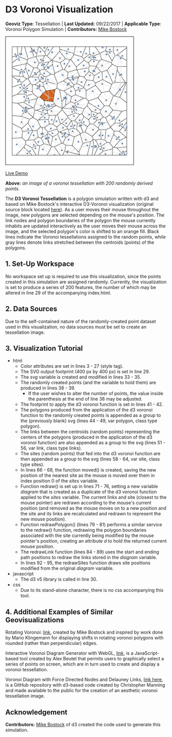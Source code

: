# D3 Voronoi Visualization

**Geoviz Type**: Tessellation | **Last Updated:** 09/22/2017 | **Applicable Type**: Voronoi Polygon Simulation | **Contributors:** [Mike Bostock](https://github.com/charwak/Bostock/)

![](img/image.jpg)

[Live Demo](http://geoviz.ceoas.oregonstate.edu/neocarto/modules/vectors/polygons/voronoi_d3/index.html)


**Above:** *an image of a voronoi tessellation with 200 randomly derived points.*

The **D3 Voronoi Tessellation** is a polygon simulation written with d3 and based on Mike Bostock's interactive D3-Voronoi visualization (original source block located [here](https://bl.ocks.org/mbostock/4060366)). As a user moves their mouse throughout the image, new polygons are selected depending on the mouse's position. The link nodes and polygon boundaries of the polygon the mouse currently inhabits are updated interactively as the user moves their mouse across the image, and the selected polygon's color is shifted to an orange fill. Black lines indicate the Voronoi tessellations assigned to the random points, while gray lines denote links stretched between the centroids (points) of the polygons.

## 1\. Set-Up Workspace

No workspace set up is required to use this visualization, since the points created in this simulation are assigned randomly. Currently, the visualization is set to produce a series of 200 features, the number of which may be altered in line 29 of the accompanying index.html. 

## 2\. Data Sources

Due to the self-contained nature of the randomly-created point dataset used in this visualization, no data sources must be set to create an tessellation image.

## 3\. Visualization Tutorial

- html
  - Color attributes are set in lines 3 - 27 (style tag).
  - The SVG output footprint (400 px by 400 px) is set in line 29.
  - The *svg* variable is created and modified in lines 33 - 35.
  - The randomly created points (and the variable to hold them) are produced in lines 38 - 39.
    - If the user wishes to alter the number of points, the value inside the parenthesis at the end of line 38 may be adjusted.
  - The footprint to apply the d3 voronoi function is set in lines 41 - 42.
  - The polygons produced from the application of the d3 voronoi function to the randomly created points is appended as a group to the (previously blank) svg (lines 44 - 49, var polygon, class type polygon).
  - The links between the centroids (random points) representing the centers of the polygons (produced in the application of the d3 voronoi function) are also appended as a group to the svg (lines 51 - 56, var link, class type links).
  - The sites (random points) that fed into the d3 voronoi function are then appended as a group to the svg (lines 58 - 64, var site, class type sites).
  - In lines 66 - 68, the function moved() is created, saving the new position of the nearest site as the mouse is moved over them in index position 0 of the *sites* variable.
  - Function redraw() is set up in lines 71 - 76, setting a new variable *diagram* that is created as a duplicate of the d3 voronoi function applied to the *sites* variable. The current links and site (closest to the mouse pointer) are redrawn according to the mouse's current position (and removed as the mouse moves on to a new position and the site and its links are recalculated and redrawn to represent the new mouse position).
  - Function redrawPolygon() (lines 79 - 81) performs a similar service to the redraw() function, redrawing the polygon boundaries associated with the site currently being modified by the mouse pointer's position, creating an attribute *d* to hold the returned current mouse position.
  - The redrawLink function (lines 84 - 89) uses the start and ending path positions to redraw the links stored in the *diagram* variable.
  - In lines 92 - 95, the redrawSites function draws site positions modified from the original *diagram* variable.
- javascript
  - The d3 v5 library is called in line 30.
- css
  - Due to its stand-alone character, there is no css accompanying this tool.

## 4\. Additional Examples of Similar Geovisualizations

Rotating Voronoi: [link](https://bl.ocks.org/mbostock/4636377), created by Mike Bostock and inspired by work done by Mario Klingemann for displaying shifts in rotating voronoi polygons with rounded (rather than perpendicular) edges.

Interactive Voronoi Diagram Generator with WebGL, [link](http://alexbeutel.com/webgl/voronoi.html), is a JavaScript-based tool created by Alex Beutel that permits users to graphically select a series of points on screen, which are in turn used to create and display a voronoi tessellation.

Voronoi Diagram with Force Directed Nodes and Delauney Links, [link here,](https://gist.github.com/christophermanning/1734663) is a GitHub repository with d3-based code created by Christopher Manning and made available to the public for the creation of an aesthetic voronoi tessellation image.


## Acknowledgement

**Contributors:** [Mike Bostock](https://github.com/charwak/Bostock/) of d3 created the code used to generate this simulation.

